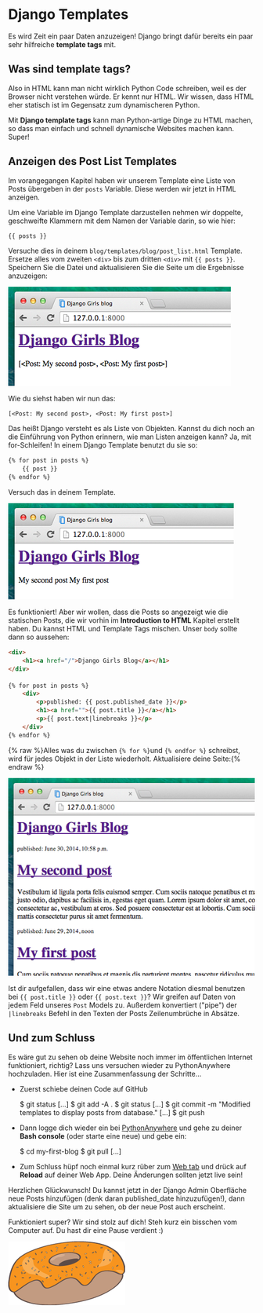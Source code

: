 # Django Templates

Es wird Zeit ein paar Daten anzuzeigen! Django bringt dafür bereits ein paar sehr hilfreiche **template tags** mit.

## Was sind template tags?

Also in HTML kann man nicht wirklich Python Code schreiben, weil es der Browser nicht verstehen würde. Er kennt nur HTML. Wir wissen, dass HTML eher statisch ist im Gegensatz zum dynamischeren Python.

Mit **Django template tags** kann man Python-artige Dinge zu HTML machen, so dass man einfach und schnell dynamische Websites machen kann. Super!

## Anzeigen des Post List Templates

Im vorangegangen Kapitel haben wir unserem Template eine Liste von Posts übergeben in der `posts` Variable. Diese werden wir jetzt in HTML anzeigen.

Um eine Variable im Django Template darzustellen nehmen wir doppelte, geschweifte Klammern mit dem Namen der Variable darin, so wie hier:

```html
{{ posts }}
```

Versuche dies in deinem `blog/templates/blog/post_list.html` Template. Ersetze alles vom zweiten `<div>` bis zum dritten `<div>` mit `{{ posts }}`. Speichern Sie die Datei und aktualisieren Sie die Seite um die Ergebnisse anzuzeigen:

![Abbildung 13.1](images/step1.png)

Wie du siehst haben wir nun das:

    [<Post: My second post>, <Post: My first post>]


Das heißt Django versteht es als Liste von Objekten. Kannst du dich noch an die Einführung von Python erinnern, wie man Listen anzeigen kann? Ja, mit for-Schleifen! In einem Django Template benutzt du sie so:

```html
{% for post in posts %}
    {{ post }}
{% endfor %}
```

Versuch das in deinem Template.

![Abbildung 13.2](images/step2.png)

Es funktioniert! Aber wir wollen, dass die Posts so angezeigt wie die statischen Posts, die wir vorhin im **Introduction to HTML** Kapitel erstellt haben. Du kannst HTML und Template Tags mischen. Unser `body` sollte dann so aussehen:

```html
<div>
    <h1><a href="/">Django Girls Blog</a></h1>
</div>

{% for post in posts %}
    <div>
        <p>published: {{ post.published_date }}</p>
        <h1><a href="">{{ post.title }}</a></h1>
        <p>{{ post.text|linebreaks }}</p>
    </div>
{% endfor %}
```

{% raw %}Alles was du zwischen `{% for %}`und `{% endfor %}` schreibst, wird für jedes Objekt in der Liste wiederholt. Aktualisiere deine Seite:{% endraw %}

![Abbildung 13.3](images/step3.png)

Ist dir aufgefallen, dass wir eine etwas andere Notation diesmal benutzen bei `{{ post.title }}` oder `{{ post.text }}`? Wir greifen auf Daten von jedem Feld unseres `Post` Models zu. Außerdem konvertiert ("pipe") der `|linebreaks` Befehl in den Texten der Posts Zeilenumbrüche in Absätze.

## Und zum Schluss

Es wäre gut zu sehen ob deine Website noch immer im öffentlichen Internet funktioniert, richtig? Lass uns versuchen wieder zu PythonAnywhere hochzuladen. Hier ist eine Zusammenfassung der Schritte...

*   Zuerst schiebe deinen Code auf GitHub

    $ git status
    [...]
    $ git add -A .
    $ git status
    [...]
    $ git commit -m "Modified templates to display posts from database."
    [...] $ git push


*   Dann logge dich wieder ein bei [PythonAnywhere](https://www.pythonanywhere.com/consoles/) und gehe zu deiner **Bash console** (oder starte eine neue) und gebe ein:

    $ cd my-first-blog
    $ git pull
    [...]


*   Zum Schluss hüpf noch einmal kurz rüber zum [Web tab](https://www.pythonanywhere.com/web_app_setup/) und drück auf **Reload** auf deiner Web App. Deine Änderungen sollten jetzt live sein!

Herzlichen Glückwunsch! Du kannst jetzt in der Django Admin Oberfläche neue Posts hinzufügen (denk daran published_date hinzuzufügen!), dann aktualisiere die Site um zu sehen, ob der neue Post auch erscheint.

Funktioniert super? Wir sind stolz auf dich! Steh kurz ein bisschen vom Computer auf. Du hast dir eine Pause verdient :)

![Abbildung 13.4](images/donut.png)
